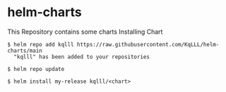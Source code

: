 # helm-charts
This Repository contains some charts
Installing Chart
```shell
$ helm repo add kqlll https://raw.githubusercontent.com/KqLLL/helm-charts/main
  "kqlll" has been added to your repositories
  
$ helm repo update

$ helm install my-release kqlll/<chart>
```